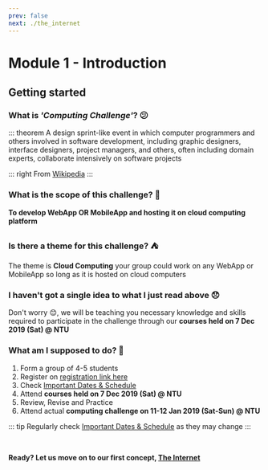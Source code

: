 ```yaml
---
prev: false
next: ./the_internet
---
```


# Module 1 - Introduction

## Getting started

### What is *'Computing Challenge'*? :confused:

::: theorem
A design sprint-like event in which computer programmers and others involved in software development, including graphic designers, interface designers, project managers, and others, often including domain experts, collaborate intensively on software projects

::: right
From [Wikipedia](https://en.wikipedia.org/wiki/Hackathon)
:::

### What is the scope of this challenge? :dart:

**To develop WebApp OR MobileApp and hosting it on cloud computing platform**

### Is there a theme for this challenge? :tent:

The theme is **Cloud Computing** your group could work on any WebApp or MobileApp so long as it is hosted on cloud computers

### I haven't got a single idea to what I just read above :disappointed:

Don't worry :blush:, we will be teaching you necessary knowledge and skills required to participate in the challenge through our **courses held on  7 Dec 2019 (Sat) @ NTU**

### What am I supposed to do? :thinking:

1. Form a group of 4-5 students
2. Register on [registration link here](./#)
3. Check [Important Dates & Schedule](../important_dates_schedule.md)
4. Attend **courses held on  7 Dec 2019 (Sat) @ NTU**
5. Review, Revise and Practice
6. Attend actual **computing challenge on 11-12 Jan 2019 (Sat-Sun) @ NTU**

::: tip
Regularly check [Important Dates & Schedule](../important_dates_schedule.md) as they may change
:::

<br>

**Ready? Let us move on to our first concept, [The Internet](./the_internet.md)**